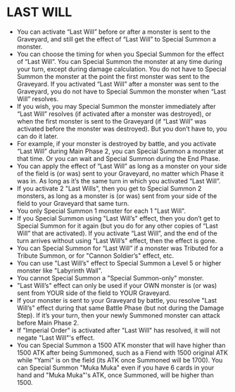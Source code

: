 
# LAST WILL

*   You can activate “Last Will” before or after a monster is sent to the Graveyard, and still get the effect of “Last Will” to Special Summon a monster.
*   You can choose the timing for when you Special Summon for the effect of “Last Will”. You can Special Summon the monster at any time during your turn, except during damage calculation. You do not have to Special Summon the monster at the point the first monster was sent to the Graveyard. If you activated “Last Will” after a monster was sent to the Graveyard, you do not have to Special Summon the monster when “Last Will” resolves.
*   If you wish, you may Special Summon the monster immediately after “Last Will” resolves (if activated after a monster was destroyed), or when the first monster is sent to the Graveyard (if “Last Will” was activated before the monster was destroyed). But you don’t have to, you can do it later.
*   For example, if your monster is destroyed by battle, and you activate “Last Will” during Main Phase 2, you can Special Summon a monster at that time. Or you can wait and Special Summon during the End Phase.
*   You can apply the effect of “Last Will” as long as a monster on your side of the field is (or was) sent to your Graveyard, no matter which Phase it was in. As long as it’s the same turn in which you activated “Last Will”.
*   If you activate 2 "Last Wills", then you get to Special Summon 2 monsters, as long as a monster is (or was) sent from your side of the field to your Graveyard that same turn.
*   You only Special Summon 1 monster for each 1 "Last Will".
*   If you Special Summon using "Last Will’s" effect, then you don’t get to Special Summon for it again (but you do for any other copies of “Last Will” that are activated). If you activate “Last Will”, and the end of the turn arrives without using "Last Will’s" effect, then the effect is gone.
*   You can Special Summon for “Last Will” if a monster was Tributed for a Tribute Summon, or for "Cannon Soldier’s" effect, etc.
*   You can use "Last Will’s" effect to Special Summon a Level 5 or higher monster like "Labyrinth Wall".
*   You cannot Special Summon a "Special Summon-only" monster.
*   "Last Will’s" effect can only be used if your OWN monster is (or was) sent from YOUR side of the field to YOUR Graveyard.
*   If your monster is sent to your Graveyard by battle, you resolve "Last Will’s" effect during that same Battle Phase (but not during the Damage Step). If it’s your turn, then your newly Summoned monster can attack before Main Phase 2.
*   If "Imperial Order" is activated after "Last Will" has resolved, it will not negate "Last Will"'s effect.
*   You can Special Summon a 1500 ATK monster that will have higher than 1500 ATK after being Summoned, such as a Fiend with 1500 original ATK while "Yami" is on the field (its ATK once Summoned will be 1700). You can Special Summon "Muka Muka" even if you have 6 cards in your hand and "Muka Muka"'s ATK, once Summoned, will be higher than 1500.

  